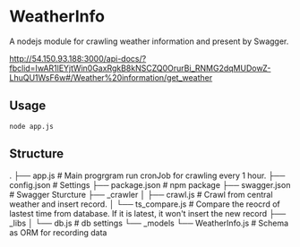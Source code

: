 # WeatherInfo

A nodejs module for crawling weather information and present by Swagger.

http://54.150.93.188:3000/api-docs/?fbclid=IwAR1lEYjtWin0GaxRgkB8kNSCZQ0OrurBi_RNMG2dqMUDowZ-LhuQU1WsF6w#/Weather%20information/get_weather

## Usage 

```
node app.js
```

## Structure
.
├── app.js  # Main progrgram run cronJob for crawling every 1 hour.
├── config.json # Settings
├── package.json  # npm package
├── swagger.json  # Swagger Sturcture
├── _crawler
│   ├── crawl.js  # Crawl from central weather and insert record.
│   └── ts_compare.js # Compare the reocrd of lastest time from database. If it is latest, it won't insert the new record
├── _libs
│   └── db.js # db settings
└── _models
    └── WeatherInfo.js # Schema as ORM for recording data
